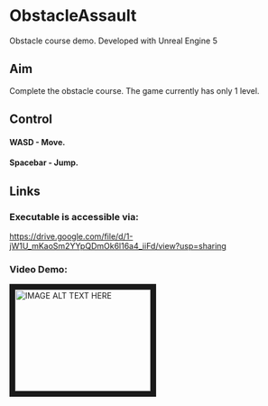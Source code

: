 # ObstacleAssault
Obstacle course demo.
Developed with Unreal Engine 5

## Aim
Complete the obstacle course.
The game currently has only 1 level.


## Control
#### WASD - Move.
#### Spacebar - Jump.


## Links
### Executable is accessible via: 
https://drive.google.com/file/d/1-jW1U_mKaoSm2YYpQDmOk6l16a4_iiFd/view?usp=sharing
### Video Demo: 
<a href="http://www.youtube.com/watch?feature=player_embedded&v=o5gLnpqWTP0" target="_blank"><img src="http://img.youtube.com/vi/o5gLnpqWTP0/0.jpg" 
alt="IMAGE ALT TEXT HERE" width="240" height="180" border="10" /></a>
